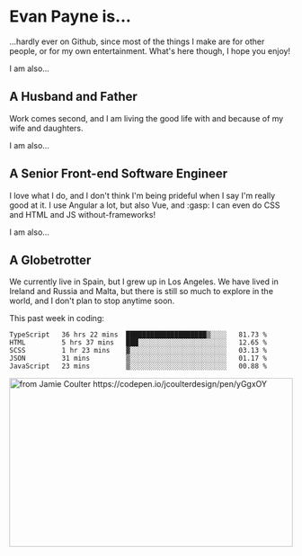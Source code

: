 # Evan Payne is...
...hardly ever on Github, since most of the things I make are for other people, or for my own entertainment.  What's here though, I hope you enjoy!

I am also...
## A Husband and Father
Work comes second, and I am living the good life with and because of my wife and daughters.

I am also...
## A Senior Front-end Software Engineer
I love what I do, and I don't think I'm being prideful when I say I'm really good at it.  I use Angular a lot, but also Vue, and :gasp: I can even do CSS and HTML and JS without-frameworks!

I am also...
## A Globetrotter
We currently live in Spain, but I grew up in Los Angeles.  We have lived in Ireland and Russia and Malta, but there is still so much to explore in the world, and I don't plan to stop anytime soon.

This past week in coding:
<!--START_SECTION:waka-->
```text
TypeScript   36 hrs 22 mins  ████████████████████▒░░░░   81.73 % 
HTML         5 hrs 37 mins   ███░░░░░░░░░░░░░░░░░░░░░░   12.65 % 
SCSS         1 hr 23 mins    ▓░░░░░░░░░░░░░░░░░░░░░░░░   03.13 % 
JSON         31 mins         ▒░░░░░░░░░░░░░░░░░░░░░░░░   01.17 % 
JavaScript   23 mins         ▒░░░░░░░░░░░░░░░░░░░░░░░░   00.88 % 
```
<!--END_SECTION:waka-->


<img alt="from Jamie Coulter https://codepen.io/jcoulterdesign/pen/yGgxOY" src="./solar.svg" width="100%" height="300"/>
